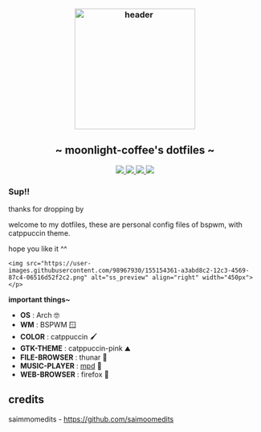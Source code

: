 <h3 align="center">
	<img src="https://github.com/moonlight-coffee.png"  height="240" alt="header"/><br/></h3>

<h2 align="center"> ~ moonlight-coffee's dotfiles ~ </h2>

<div align="center">
    <p></p>
    <a href="https://github.com/moonlight-coffe/happypinky/stargazers">
        <img src="https://img.shields.io/github/stars/moonlight-coffee/happypinky?colorA=141414&colorB=bb9af7&style=for-the-badge">
    </a>
    <a href="https://github.com/moonlight-coffee/my-first-try-to-rice/network/members/">
        <img src="https://badges.pufler.dev/updated/moonlight-coffee/my-first-try-to-rice?style=for-the-badge&color=141414&logoColor=white&labelColor=d0dc8e">
    <a href="https://github.com/moonlight-coffe/my-first-try-to-rice">
    	<img src="https://img.shields.io/github/repo-size/moonlight-coffee/my-first-try-to-rice?colorA=141414&colorB=e2c47e&label=size&style=for-the-badge">
    </a>
    <a href="https://github.com/saimoomedits/levuaska/blob/main/LICENSE">
    	<img src="https://img.shields.io/github/license/moonlight-coffee/my-first-try-to-rice?colorA=141414&colorB=c06d44&style=for-the-badge&logoColor=white">
    </a>
</div>
	    
### Sup!!

thanks for dropping by 
	
welcome to my dotfiles, these are personal config files of bspwm, with catppuccin theme. 
	
hope you like it ^^
	

	
<p align="center">
	
	<img src="https://user-images.githubusercontent.com/98967930/155154361-a3abd8c2-12c3-4569-87c4-06516d52f2c2.png" alt="ss_preview" align="right" width="450px">
	</p>
	
**important things~**
	
- **OS** : Arch 🤓 
- **WM** : BSPWM 🪟 
- **COLOR** : catppuccin 🖌️ 
- **GTK-THEME** : catppuccin-pink ⛰️ 
- **FILE-BROWSER** : thunar 🦾 
- **MUSIC-PLAYER** : [mpd](https://www.musicpd.org/) 🎵
- **WEB-BROWSER** : firefox 🦊 

<!-- ## Screenshots 🖼️ -->

## credits
saimmomedits - https://github.com/saimoomedits
